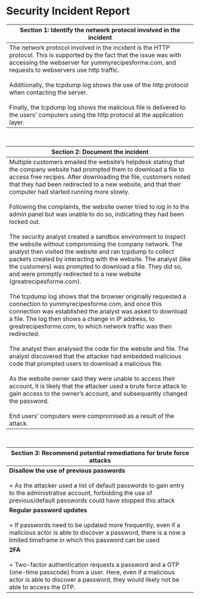 # Security Incident Report

| Section 1: Identify the network protocol involved in the incident |
|-------------------------------------------------------------------|
| The network protocol involved in the incident is the HTTP protocol. This is supported by the fact that the issue was with accessing the webserver for yummyrecipesforme.com, and requests to webservers use http traffic.<br><br>Additionally, the tcpdump log shows the use of the http protocol when contacting the server.<br><br>Finally, the tcpdump log shows the malicious file is delivered to the users’ computers using the http protocol at the application layer. |

<br>

| Section 2: Document the incident |
|-------------------------------------------------------------------|
| Multiple customers emailed the website’s helpdesk stating that the company website had prompted them to download a file to access free recipes. After downloading the file, customers noted that they had been redirected to a new website, and that their computer had started running more slowly.<br><br>Following the complaints, the website owner tried to log in to the admin panel but was unable to do so, indicating they had been locked out.<br><br>The security analyst created a sandbox environment to inspect the website without compromising the company network. The analyst then visited the website and ran tcpdump to collect packets created by interacting with the website. The analyst (like the customers) was prompted to download a file. They did so, and were promptly redirected to a new website (greatrecipesforme.com).<br><br>The tcpdump log shows that the browser originally requested a connection to yummyrecipesforme.com, and once this connection was established the analyst was asked to download a file. The log then shows a change in IP address, to greatrecipesforme.com, to which network traffic was then redirected.<br><br>The analyst then analysed the code for the website and file. The analyst discovered that the attacker had embedded malicious code that prompted users to download a malicious file.<br><br>As the website owner said they were unable to access their account, it is likely that the attacker used a brute force attack to gain access to the owner’s account, and subsequently changed the password.<br><br>End users’ computers were compromised as a result of the attack. |

<br>

| Section 3: Recommend potential remediations for brute force attacks |
|---------------------------------------------------------------------|
| **Disallow the use of previous passwords**<br><br> + As the attacker used a list of default passwords to gain entry to the administrative account, forbidding the use of previous/default passwords could have stopped this attack |
| **Regular password updates**<br><br> + If passwords need to be updated more frequently, even if a malicious actor is able to discover a password, there is a now a limited timeframe in which this password can be used |
| **2FA**<br><br> + Two-factor authentication requests a password and a OTP (one-time passcode) from a user. Here, even if a malicious actor is able to discover a password, they would likely not be able to access the OTP. |

